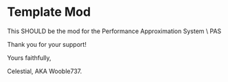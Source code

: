 # Template Mod

This SHOULD be the mod for the Performance Approximation System \ PAS

Thank you for your support!

Yours faithfully,

Celestial, AKA Wooble737.